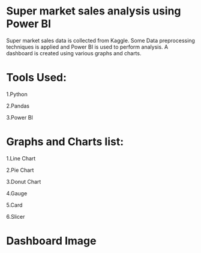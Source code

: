 # Super market sales analysis using Power BI

Super market sales data is collected from Kaggle. Some Data preprocessing techniques is applied and Power BI is used to perform analysis. A dashboard is created using various graphs and charts.

# Tools Used:

1.Python

2.Pandas

3.Power BI


# Graphs and Charts list:

1.Line Chart

2.Pie Chart

3.Donut Chart

4.Gauge

5.Card

6.Slicer

# Dashboard Image

